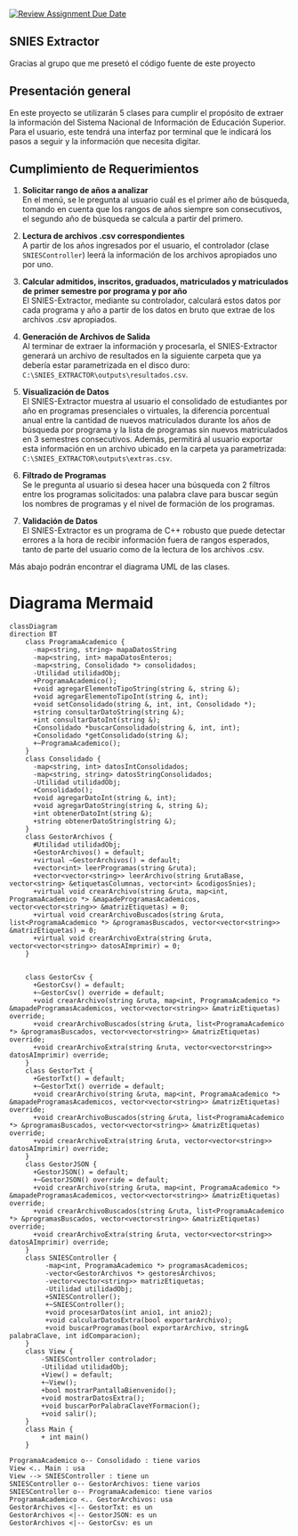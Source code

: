 [![Review Assignment Due Date](https://classroom.github.com/assets/deadline-readme-button-22041afd0340ce965d47ae6ef1cefeee28c7c493a6346c4f15d667ab976d596c.svg)](https://classroom.github.com/a/QApazJy0)

## SNIES Extractor
Gracias al grupo que me presetó el código fuente de este proyecto

## Presentación general
En este proyecto se utilizarán 5 clases para cumplir el propósito de extraer la información del Sistema Nacional de Información de Educación Superior. Para el usuario, este tendrá una interfaz por terminal que le indicará los pasos a seguir y la información que necesita digitar.

## Cumplimiento de Requerimientos

1. **Solicitar rango de años a analizar**  
   En el menú, se le pregunta al usuario cuál es el primer año de búsqueda, tomando en cuenta que los rangos de años siempre son consecutivos, el segundo año de búsqueda se calcula a partir del primero.

2. **Lectura de archivos .csv correspondientes**  
   A partir de los años ingresados por el usuario, el controlador (clase `SNIESController`) leerá la información de los archivos apropiados uno por uno.

3. **Calcular admitidos, inscritos, graduados, matriculados y matriculados de primer semestre por programa y por año**  
   El SNIES-Extractor, mediante su controlador, calculará estos datos por cada programa y año a partir de los datos en bruto que extrae de los archivos .csv apropiados.

4. **Generación de Archivos de Salida**  
   Al terminar de extraer la información y procesarla, el SNIES-Extractor generará un archivo de resultados en la siguiente carpeta que ya debería estar parametrizada en el disco duro:  
   `C:\SNIES_EXTRACTOR\outputs\resultados.csv`.

5. **Visualización de Datos**  
   El SNIES-Extractor muestra al usuario el consolidado de estudiantes por año en programas presenciales o virtuales, la diferencia porcentual anual entre la cantidad de nuevos matriculados durante los años de búsqueda por programa y la lista de programas sin nuevos matriculados en 3 semestres consecutivos. Además, permitirá al usuario exportar esta información en un archivo ubicado en la carpeta ya parametrizada:  
   `C:\SNIES_EXTRACTOR\outputs\extras.csv`.

6. **Filtrado de Programas**  
   Se le pregunta al usuario si desea hacer una búsqueda con 2 filtros entre los programas solicitados: una palabra clave para buscar según los nombres de programas y el nivel de formación de los programas.

7. **Validación de Datos**  
   El SNIES-Extractor es un programa de C++ robusto que puede detectar errores a la hora de recibir información fuera de rangos esperados, tanto de parte del usuario como de la lectura de los archivos .csv.

Más abajo podrán encontrar el diagrama UML de las clases.


# Diagrama Mermaid

```mermaid
classDiagram
direction BT
    class ProgramaAcademico {
      -map<string, string> mapaDatosString
      -map<string, int> mapaDatosEnteros;
      -map<string, Consolidado *> consolidados;
      -Utilidad utilidadObj;
      +ProgramaAcademico();
      +void agregarElementoTipoString(string &, string &);
      +void agregarElementoTipoInt(string &, int);
      +void setConsolidado(string &, int, int, Consolidado *);
      +string consultarDatoString(string &);
      +int consultarDatoInt(string &);
      +Consolidado *buscarConsolidado(string &, int, int);
      +Consolidado *getConsolidado(string &);
      +~ProgramaAcademico();
    }
    class Consolidado {
      -map<string, int> datosIntConsolidados;
      -map<string, string> datosStringConsolidados;
      -Utilidad utilidadObj;
      +Consolidado();
      +void agregarDatoInt(string &, int);
      +void agregarDatoString(string &, string &);
      +int obtenerDatoInt(string &);
      +string obtenerDatoString(string &);
    }
    class GestorArchivos {
      #Utilidad utilidadObj;
      +GestorArchivos() = default;
      +virtual ~GestorArchivos() = default;
      +vector<int> leerProgramas(string &ruta);
      +vector<vector<string>> leerArchivo(string &rutaBase, vector<string> &etiquetasColumnas, vector<int> &codigosSnies);
      +virtual void crearArchivo(string &ruta, map<int, ProgramaAcademico *> &mapadeProgramasAcademicos, vector<vector<string>> &matrizEtiquetas) = 0;
      +virtual void crearArchivoBuscados(string &ruta, list<ProgramaAcademico *> &programasBuscados, vector<vector<string>> &matrizEtiquetas) = 0;
      +virtual void crearArchivoExtra(string &ruta, vector<vector<string>> datosAImprimir) = 0;
    }


    class GestorCsv {
      +GestorCsv() = default;
      +~GestorCsv() override = default;
      +void crearArchivo(string &ruta, map<int, ProgramaAcademico *> &mapadeProgramasAcademicos, vector<vector<string>> &matrizEtiquetas) override;
      +void crearArchivoBuscados(string &ruta, list<ProgramaAcademico *> &programasBuscados, vector<vector<string>> &matrizEtiquetas) override;
      +void crearArchivoExtra(string &ruta, vector<vector<string>> datosAImprimir) override;
    }
    class GestorTxt {
      +GestorTxt() = default;
      +~GestorTxt() override = default;
      +void crearArchivo(string &ruta, map<int, ProgramaAcademico *> &mapadeProgramasAcademicos, vector<vector<string>> &matrizEtiquetas) override;
      +void crearArchivoBuscados(string &ruta, list<ProgramaAcademico *> &programasBuscados, vector<vector<string>> &matrizEtiquetas) override;
      +void crearArchivoExtra(string &ruta, vector<vector<string>> datosAImprimir) override;
    }
    class GestorJSON {
      +GestorJSON() = default;
      +~GestorJSON() override = default;
      +void crearArchivo(string &ruta, map<int, ProgramaAcademico *> &mapadeProgramasAcademicos, vector<vector<string>> &matrizEtiquetas) override;
      +void crearArchivoBuscados(string &ruta, list<ProgramaAcademico *> &programasBuscados, vector<vector<string>> &matrizEtiquetas) override;
      +void crearArchivoExtra(string &ruta, vector<vector<string>> datosAImprimir) override;
    }
    class SNIESController {
         -map<int, ProgramaAcademico *> programasAcademicos;
         -vector<GestorArchivos *> gestoresArchivos;
         -vector<vector<string>> matrizEtiquetas;
         -Utilidad utilidadObj;
         +SNIESController();
         +~SNIESController();
         +void procesarDatos(int anio1, int anio2);
         +void calcularDatosExtra(bool exportarArchivo);
         +void buscarProgramas(bool exportarArchivo, string& palabraClave, int idComparacion);
    }
    class View {
        -SNIESController controlador;
        -Utilidad utilidadObj;
        +View() = default;
        +~View();
        +bool mostrarPantallaBienvenido();
        +void mostrarDatosExtra();
        +void buscarPorPalabraClaveYFormacion();
        +void salir();
    }
    class Main {
        + int main()
    }

ProgramaAcademico o-- Consolidado : tiene varios
View <.. Main : usa
View --> SNIESController : tiene un
SNIESController o-- GestorArchivos: tiene varios
SNIESController o-- ProgramaAcademico: tiene varios
ProgramaAcademico <.. GestorArchivos: usa
GestorArchivos <|-- GestorTxt: es un
GestorArchivos <|-- GestorJSON: es un
GestorArchivos <|-- GestorCsv: es un
```
